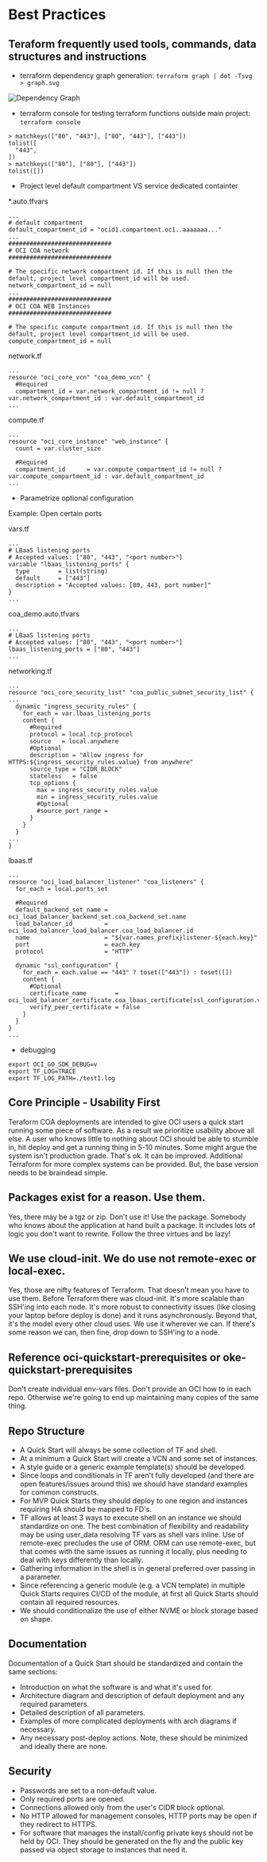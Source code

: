 # Best Practices

## Teraform frequently used tools, commands, data structures and instructions

* terraform dependency graph generation: ```terraform graph | dot -Tsvg > graph.svg ```

![Dependency Graph](./Diagrams/graph.svg)

* terraform console for testing terraform functions outside main project: ``` terraform console ```

```
> matchkeys(["80", "443"], ["80", "443"], ["443"]) 
tolist([
  "443",
])
> matchkeys(["80"], ["80"], ["443"]) 
tolist([])
```

* Project level default compartment VS service dedicated containter

*.auto.tfvars
```
...
# default compartment 
default_compartment_id = "ocid1.compartment.oc1..aaaaaaa..."
...
#############################
# OCI COA network
#############################

# The specific network compartment id. If this is null then the default, project level compartment_id will be used.
network_compartment_id = null
...
#############################
# OCI COA WEB Instances
#############################

# The specific compute compartment id. If this is null then the default, project level compartment_id will be used.
compute_compartment_id = null
```

network.tf

```
...
resource "oci_core_vcn" "coa_demo_vcn" {
  #Required
  compartment_id = var.network_compartment_id != null ? var.network_compartment_id : var.default_compartment_id
...
```

compute.tf

```
...
resource "oci_core_instance" "web_instance" {
  count = var.cluster_size

  #Required
  compartment_id      = var.compute_compartment_id != null ? var.compute_compartment_id : var.default_compartment_id
...
```
* Parametrize optional configuration

Example: Open certain ports

vars.tf

```
...
# LBaaS listening ports
# Accepted values: ["80", "443", "<port number>"] 
variable "lbaas_listening_ports" {
  type        = list(string)
  default     = ["443"]
  description = "Accepted values: [80, 443, port number]"
}
...
```

coa_demo.auto.tfvars

```
...
# LBaaS listening ports
# Accepted values: ["80", "443", "<port number>"] 
lbaas_listening_ports = ["80", "443"]
...
```

networking.tf

```
...
resource "oci_core_security_list" "coa_public_subnet_security_list" {
...
  dynamic "ingress_security_rules" {
    for_each = var.lbaas_listening_ports
    content {
      #Required
      protocol = local.tcp_protocol
      source   = local.anywhere
      #Optional
      description = "Allow ingress for HTTPS:${ingress_security_rules.value} from anywhere"
      source_type = "CIDR_BLOCK"
      stateless   = false
      tcp_options {
        max = ingress_security_rules.value
        min = ingress_security_rules.value
        #Optional
        #source_port_range = 
      }
    }
  }
...
}
```
lbaas.tf

```
...
resource "oci_load_balancer_listener" "coa_listeners" {
  for_each = local.ports_set

  #Required
  default_backend_set_name = oci_load_balancer_backend_set.coa_backend_set.name
  load_balancer_id         = oci_load_balancer_load_balancer.coa_load_balancer.id
  name                     = "${var.names_prefix}listener-${each.key}"
  port                     = each.key
  protocol                 = "HTTP"

  dynamic "ssl_configuration" {
    for_each = each.value == "443" ? toset(["443"]) : toset([])
    content {
      #Optional
      certificate_name        = oci_load_balancer_certificate.coa_lbaas_certificate[ssl_configuration.value].certificate_name
      verify_peer_certificate = false
    }
  }
}
...
```
* debugging 

```
export OCI_GO_SDK_DEBUG=v
export TF_LOG=TRACE
export TF_LOG_PATH=./test1.log
```


## Core Principle - Usability First
Teraform COA deployments are intended to give OCI users a quick start running some piece of software.  As a result we prioritize usability above all else.  A user who knows little to nothing about OCI should be able to stumble in, hit deploy and get a running thing in 5-10 minutes.  Some might argue the system isn't production grade.  That's ok.  It can be improved.  Additional Terraform for more complex systems can be provided.  But, the base version needs to be braindead simple.

## Packages exist for a reason.  Use them.
Yes, there may be a tgz or zip.  Don't use it!  Use the package.  Somebody who knows about the application at hand built a package.  It includes lots of logic you don't want to rewrite.  Follow the three virtues and be lazy!

## We use cloud-init.  We do use not remote-exec or local-exec.
Yes, those are nifty features of Terraform.  That doesn't mean you have to use them.  Before Terraform there was cloud-init.  It's more scalable than SSH'ing into each node.  It's more robust to connectivity issues (like closing your laptop before deploy is done) and it runs asynchronously.  Beyond that, it's the model every other cloud uses.  We use it wherever we can.  If there's some reason we can, then fine, drop down to SSH'ing to a node.

## Reference oci-quickstart-prerequisites or oke-quickstart-prerequisites
Don't create individual env-vars files.  Don't provide an OCI how to in each repo.  Otherwise we're going to end up maintaining many copies of the same thing.

## Repo Structure
* A Quick Start will always be some collection of TF and shell.
* At a minimum a Quick Start will create a VCN and some set of instances.
* A style guide or a generic example template(s) should be developed.
* Since loops and conditionals in TF aren't fully developed (and there are open features/issues around this) we should have standard examples for common constructs.
* For MVP Quick Starts they should deploy to one region and instances requiring HA should be mapped to FD's.
* TF allows at least 3 ways to execute shell on an instance we should standardize on one. The best combination of flexibility and readability may be using user_data resolving TF vars as shell vars inline. Use of remote-exec precludes the use of ORM. ORM can use remote-exec, but that comes with the same issues as running it locally, plus needing to deal with keys differently than locally.
* Gathering information in the shell is in general preferred over passing in a parameter.
* Since referencing a generic module (e.g. a VCN template) in multiple Quick Starts requires CI/CD of the module, at first all Quick Starts should contain all required resources.
* We should conditionalize the use of either NVME or block storage based on shape.

## Documentation
Documentation of a Quick Start should be standardized and contain the same sections:

* Introduction on what the software is and what it's used for.
* Architecture diagram and description of default deployment and any required parameters.
* Detailed description of all parameters.
* Examples of more complicated deployments with arch diagrams if necessary.
* Any necessary post-deploy actions. Note, these should be minimized and ideally there are none.

## Security
* Passwords are set to a non-default value.
* Only required ports are opened.
* Connections allowed only from the user's CIDR block optional.
* No HTTP allowed for management consoles, HTTP ports may be open if they redirect to HTTPS.
* For software that manages the install/config private keys should not be held by OCI. They should be generated on the fly and the public key passed via object storage to instances that need it.
